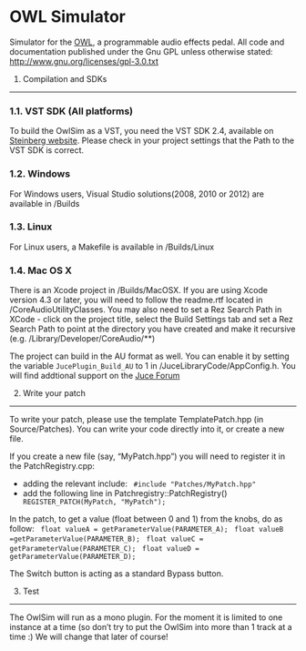 # OWL Simulator #

Simulator for the [OWL](http://hoxtonowl.com/), a programmable audio effects
pedal. All code and documentation published under the Gnu GPL unless otherwise
stated: http://www.gnu.org/licenses/gpl-3.0.txt


1. Compilation and SDKs
-----------------------

### 1.1. VST SDK (All platforms)
To build the OwlSim as a VST, you need the VST SDK 2.4, available on [Steinberg website](http://www.steinberg.net/en/company/developer.html).
Please check in your project settings that the Path to the VST SDK is correct.

### 1.2. Windows 
For Windows users, Visual Studio solutions(2008, 2010 or 2012) are available in /Builds 

### 1.3. Linux
For Linux users, a Makefile is available in /Builds/Linux

### 1.4. Mac OS X
There is an Xcode project in /Builds/MacOSX.
If you are using Xcode version 4.3 or later, you will need to follow the readme.rtf located in /CoreAudioUtilityClasses.
You may also need to set a Rez Search Path in XCode - click on the project title, select the Build Settings tab and set a Rez Search Path to point at the directory you have created and make it recursive (e.g. /Library/Developer/CoreAudio/**)

The project can build in the AU format as well. You can enable it by setting the variable `JucePlugin_Build_AU` to 1 in /JuceLibraryCode/AppConfig.h.
You will find addtional support on the [Juce Forum](http://rawmaterialsoftware.com/juce.php)


2. Write your patch
-------------------

To write your patch, please use the template TemplatePatch.hpp (in Source/Patches).
You can write your code directly into it, or create a new file.

If you create a new file (say, “MyPatch.hpp”) you will need to register it in
the PatchRegistry.cpp: 
- adding the relevant include: 
`  #include "Patches/MyPatch.hpp"  `
- add the following line in Patchregistry::PatchRegistry()
`  REGISTER_PATCH(MyPatch, "MyPatch");  `

In the patch, to get a value (float between 0 and 1) from the knobs, do as
follow: 
`  float valueA = getParameterValue(PARAMETER_A);  `
` float valueB =getParameterValue(PARAMETER_B);  `
` float valueC = getParameterValue(PARAMETER_C);  `
` float valueD = getParameterValue(PARAMETER_D);  `

The Switch button is acting as a standard Bypass button.


3. Test 
-------

The OwlSim will run as a mono plugin. For the moment it is limited to one instance at a time (so don’t try to put the OwlSim into more than 1 track at a time :)
We will change that later of course!
